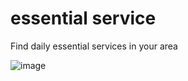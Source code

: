 # essential service
Find daily essential services in your area

![image](https://user-images.githubusercontent.com/83755934/156882169-058b63f2-4665-476a-8cb9-c8f52e3d993d.png)
